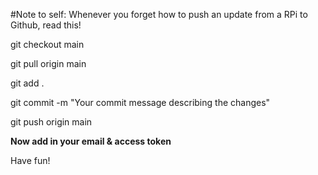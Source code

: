 #Note to self: Whenever you forget how to push an update from a RPi to Github, read this!

git checkout main

git pull origin main

git add .

git commit -m "Your commit message describing the changes"

git push origin main

**Now add in your email & access token**

Have fun!
